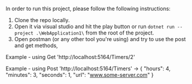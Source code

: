 In order to run this project, please follow the following instructions:

1) Clone the repo locally.
2) Open it via visual studio and hit the play button or run `dotnet run --project .\WebApplication1\` from the root of the project.
3) Open postman (or any other tool you're using) and try to use the post and get methods,
 
 Example - using Get 'http://localhost:5164/Timers/2'
 
 Example - using Post 'http://localhost:5164/Timers' -> {
                                                "hours": 4,
                                                "minutes": 3,
                                                "seconds": 1,
                                                "url": "www.some-server.com"
                                               }

